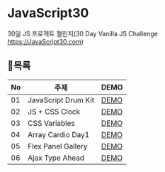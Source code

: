 # JavaScript30

30일 JS 프로젝트 챌린지(30 Day Vanilla JS Challenge https://JavaScript30.com)

## 📃목록

| No  | 주제                | DEMO                                                                             |
| --- | ------------------- | -------------------------------------------------------------------------------- |
| 01  | JavaScript Drum Kit | [DEMO](https://sewonkimm.github.io/JavaScript30/01-JavaScriptDrumKit/index.html) |
| 02  | JS + CSS Clock      | [DEMO](https://sewonkimm.github.io/JavaScript30/02-JSandCSSClock/index.html)     |
| 03  | CSS Variables       | [DEMO](https://sewonkimm.github.io/JavaScript30/03-CSSVariables/index.html)      |
| 04  | Array Cardio Day1   | [DEMO](https://sewonkimm.github.io/JavaScript30/04-ArrayCardioDay1/index.html)   |
| 05  | Flex Panel Gallery  | [DEMO](https://sewonkimm.github.io/JavaScript30/05-FlexPanelGallery/index.html)  |
| 06  | Ajax Type Ahead     | [DEMO](https://sewonkimm.github.io/JavaScript30/06-AjaxTypeAhead/index.html)     |

